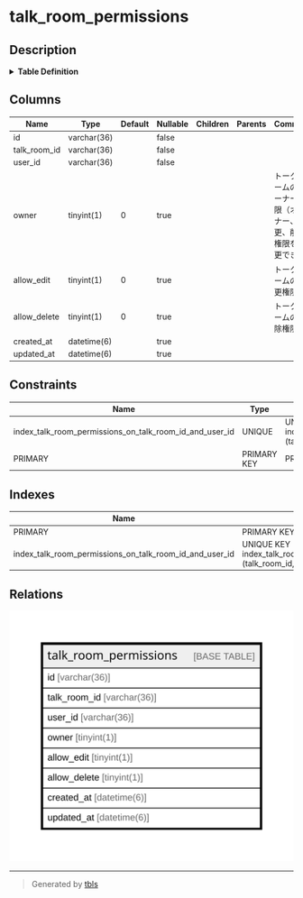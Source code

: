 # talk_room_permissions

## Description

<details>
<summary><strong>Table Definition</strong></summary>

```sql
CREATE TABLE `talk_room_permissions` (
  `id` varchar(36) NOT NULL,
  `talk_room_id` varchar(36) NOT NULL,
  `user_id` varchar(36) NOT NULL,
  `owner` tinyint(1) DEFAULT '0' COMMENT 'トークルームのオーナー権限（オーナー、変更、削除権限を変更できる）',
  `allow_edit` tinyint(1) DEFAULT '0' COMMENT 'トークルームの変更権限',
  `allow_delete` tinyint(1) DEFAULT '0' COMMENT 'トークルームの削除権限',
  `created_at` datetime(6) DEFAULT NULL,
  `updated_at` datetime(6) DEFAULT NULL,
  PRIMARY KEY (`id`),
  UNIQUE KEY `index_talk_room_permissions_on_talk_room_id_and_user_id` (`talk_room_id`,`user_id`)
) ENGINE=InnoDB DEFAULT CHARSET=utf8mb4
```

</details>

## Columns

| Name | Type | Default | Nullable | Children | Parents | Comment |
| ---- | ---- | ------- | -------- | -------- | ------- | ------- |
| id | varchar(36) |  | false |  |  |  |
| talk_room_id | varchar(36) |  | false |  |  |  |
| user_id | varchar(36) |  | false |  |  |  |
| owner | tinyint(1) | 0 | true |  |  | トークルームのオーナー権限（オーナー、変更、削除権限を変更できる） |
| allow_edit | tinyint(1) | 0 | true |  |  | トークルームの変更権限 |
| allow_delete | tinyint(1) | 0 | true |  |  | トークルームの削除権限 |
| created_at | datetime(6) |  | true |  |  |  |
| updated_at | datetime(6) |  | true |  |  |  |

## Constraints

| Name | Type | Definition |
| ---- | ---- | ---------- |
| index_talk_room_permissions_on_talk_room_id_and_user_id | UNIQUE | UNIQUE KEY index_talk_room_permissions_on_talk_room_id_and_user_id (talk_room_id, user_id) |
| PRIMARY | PRIMARY KEY | PRIMARY KEY (id) |

## Indexes

| Name | Definition |
| ---- | ---------- |
| PRIMARY | PRIMARY KEY (id) USING BTREE |
| index_talk_room_permissions_on_talk_room_id_and_user_id | UNIQUE KEY index_talk_room_permissions_on_talk_room_id_and_user_id (talk_room_id, user_id) USING BTREE |

## Relations

![er](talk_room_permissions.svg)

---

> Generated by [tbls](https://github.com/k1LoW/tbls)
